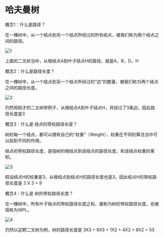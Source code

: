# 哈夫曼树
概念1：什么是路径？

在一棵树中，从一个结点到另一个结点所经过的所有结点，被我们称为两个结点之间的路径。


![1](images/image1.png)


上面的二叉树当中，从根结点A到叶子结点H的路径，就是A，B，D，H


概念2：什么是路径长度？

在一棵树中，从一个结点到另一个结点所经过的“边”的数量，被我们称为两个结点之间的路径长度。


![2](images/image2.png)


仍然用刚才的二叉树举例子，从根结点A到叶子结点H，共经过了3条边，因此路径长度是3


概念3：什么是 结点的带权路径长度？

树的每一个结点，都可以拥有自己的“权重”（Weight），权重在不同的算法当中可以起到不同的作用。

结点的带权路径长度，是指树的根结点到该结点的路径长度，和该结点权重的乘积。


![3](images/image3.png)


假设结点H的权重是3，从根结点到结点H的路径长度也是3，因此结点H的带权路径长度是 3 X 3 = 9 


概念4：什么是 树的带权路径长度？

在一棵树中，所有叶子结点的带权路径长度之和，被称为树的带权路径长度，也被简称为WPL。


![4](images/image4.png)

仍然以这颗二叉树为例，树的路径长度是 3X3 + 6X3 + 1X2 + 4X2 + 8X2 = 53 
